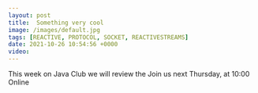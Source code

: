 ```yaml
---
layout: post
title:  Something very cool
image: /images/default.jpg
tags: [REACTIVE, PROTOCOL, SOCKET, REACTIVESTREAMS]
date: 2021-10-26 10:54:56 +0000
video: 
---
```


This week on Java Club we will review the
Join us next Thursday, at 10:00 Online
